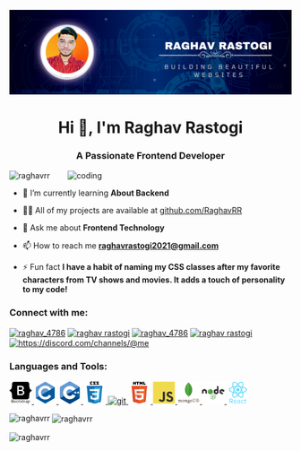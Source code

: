 ![logo](https://github.com/RaghavRR/RaghavRR/blob/main/Navy%20And%20White%20Geometric%20Technology%20%20LinkedIn%20Banner.png)
<h1 align="center">Hi 👋, I'm Raghav Rastogi</h1>
<h3 align="center">A Passionate Frontend Developer</h3>

<img align="right" alt="coding" width="400" src="https://media.giphy.com/media/v1.Y2lkPTc5MGI3NjExd2Mzem9sdDJjOWs3bTV3bm43MHVxbWRtOWxqMjNqbXFjMHl1ZmZ4NiZlcD12MV9pbnRlcm5hbF9naWZfYnlfaWQmY3Q9Zw/qgQUggAC3Pfv687qPC/giphy.gif">

<p align="left"> <img src="https://komarev.com/ghpvc/?username=raghavrr&label=Profile%20views&color=0e75b6&style=flat" alt="raghavrr" /> </p>

- 🌱 I’m currently learning **About Backend**

- 👨‍💻 All of my projects are available at [github.com/RaghavRR](github.com/RaghavRR)

- 💬 Ask me about **Frontend Technology**

- 📫 How to reach me **raghavrastogi2021@gmail.com**

- ⚡ Fun fact **I have a habit of naming my CSS classes after my favorite characters from TV shows and movies. It adds a touch of personality to my code!**

<h3 align="left">Connect with me:</h3>
<p align="left">
<a href="https://twitter.com/raghav_4786" target="blank"><img align="center" src="https://raw.githubusercontent.com/rahuldkjain/github-profile-readme-generator/master/src/images/icons/Social/twitter.svg" alt="raghav_4786" height="30" width="40" /></a>
<a href="www.linkedin.com/in/raghav-rastogi-a74001277" target="blank"><img align="center" src="https://raw.githubusercontent.com/rahuldkjain/github-profile-readme-generator/master/src/images/icons/Social/linked-in-alt.svg" alt="raghav rastogi" height="30" width="40" /></a>
<a href="https://instagram.com/raghav_4786" target="blank"><img align="center" src="https://raw.githubusercontent.com/rahuldkjain/github-profile-readme-generator/master/src/images/icons/Social/instagram.svg" alt="raghav_4786" height="30" width="40" /></a>
<a href="https://leetcode.com/Raghav_Rastogi/" target="blank"><img align="center" src="https://raw.githubusercontent.com/rahuldkjain/github-profile-readme-generator/master/src/images/icons/Social/leet-code.svg" alt="raghav rastogi" height="30" width="40" /></a>
<a href="https://discord.gg/https://discord.com/channels/@me" target="blank"><img align="center" src="https://raw.githubusercontent.com/rahuldkjain/github-profile-readme-generator/master/src/images/icons/Social/discord.svg" alt="https://discord.com/channels/@me" height="30" width="40" /></a>
</p>

<h3 align="left">Languages and Tools:</h3>
<p align="left"> <a href="https://getbootstrap.com" target="_blank" rel="noreferrer"> <img src="https://raw.githubusercontent.com/devicons/devicon/master/icons/bootstrap/bootstrap-plain-wordmark.svg" alt="bootstrap" width="40" height="40"/> </a> <a href="https://www.cprogramming.com/" target="_blank" rel="noreferrer"> <img src="https://raw.githubusercontent.com/devicons/devicon/master/icons/c/c-original.svg" alt="c" width="40" height="40"/> </a> <a href="https://www.w3schools.com/cpp/" target="_blank" rel="noreferrer"> <img src="https://raw.githubusercontent.com/devicons/devicon/master/icons/cplusplus/cplusplus-original.svg" alt="cplusplus" width="40" height="40"/> </a> <a href="https://www.w3schools.com/css/" target="_blank" rel="noreferrer"> <img src="https://raw.githubusercontent.com/devicons/devicon/master/icons/css3/css3-original-wordmark.svg" alt="css3" width="40" height="40"/> </a> <a href="https://git-scm.com/" target="_blank" rel="noreferrer"> <img src="https://www.vectorlogo.zone/logos/git-scm/git-scm-icon.svg" alt="git" width="40" height="40"/> </a> <a href="https://www.w3.org/html/" target="_blank" rel="noreferrer"> <img src="https://raw.githubusercontent.com/devicons/devicon/master/icons/html5/html5-original-wordmark.svg" alt="html5" width="40" height="40"/> </a> <a href="https://developer.mozilla.org/en-US/docs/Web/JavaScript" target="_blank" rel="noreferrer"> <img src="https://raw.githubusercontent.com/devicons/devicon/master/icons/javascript/javascript-original.svg" alt="javascript" width="40" height="40"/> </a> <a href="https://www.mongodb.com/" target="_blank" rel="noreferrer"> <img src="https://raw.githubusercontent.com/devicons/devicon/master/icons/mongodb/mongodb-original-wordmark.svg" alt="mongodb" width="40" height="40"/> </a> <a href="https://nodejs.org" target="_blank" rel="noreferrer"> <img src="https://raw.githubusercontent.com/devicons/devicon/master/icons/nodejs/nodejs-original-wordmark.svg" alt="nodejs" width="40" height="40"/> </a> <a href="https://reactjs.org/" target="_blank" rel="noreferrer"> <img src="https://raw.githubusercontent.com/devicons/devicon/master/icons/react/react-original-wordmark.svg" alt="react" width="40" height="40"/> </a> </p>

<p><img align="left" src="https://github-readme-stats.vercel.app/api/top-langs?username=raghavrr&show_icons=true&locale=en&layout=compact" alt="raghavrr" /></p>

<p>&nbsp;<img align="center" src="https://github-readme-stats.vercel.app/api?username=raghavrr&show_icons=true&locale=en" alt="raghavrr" /></p>

<p><img align="center" src="https://github-readme-streak-stats.herokuapp.com/?user=raghavrr&" alt="raghavrr" /></p>
